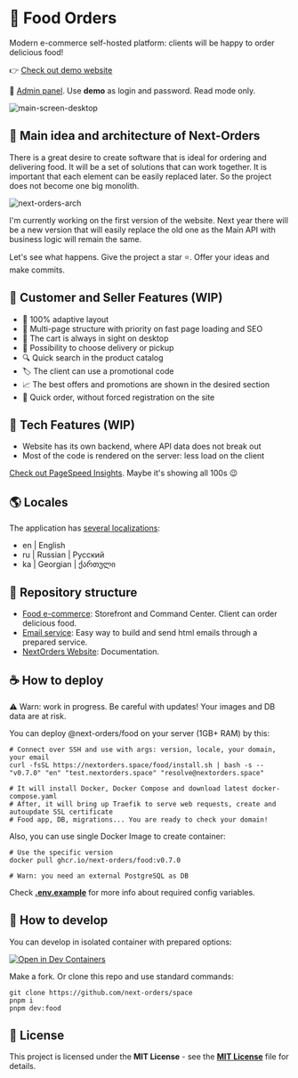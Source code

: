 # 🍔 Food Orders
Modern e-commerce self-hosted platform: clients will be happy to order delicious food!

👉 [Check out demo website](https://demo.nextorders.space/)

🎯 [Admin panel](https://demo.nextorders.space/command-center). Use **demo** as login and password. Read mode only.

![main-screen-desktop](https://github.com/next-orders/space/blob/main/.github/media/main-screen-desktop.jpg?raw=true)

## 🍕 Main idea and architecture of Next-Orders

There is a great desire to create software that is ideal for ordering and delivering food.
It will be a set of solutions that can work together. It is important that each element can be easily replaced later.
So the project does not become one big monolith.

![next-orders-arch](https://github.com/next-orders/space/blob/main/.github/media/next-orders-arch.png?raw=true)

I'm currently working on the first version of the website. Next year there will be a new version that will easily replace the old one as the Main API with business logic will remain the same.

Let's see what happens. Give the project a star ⭐. Offer your ideas and make commits.

## 🍣 Customer and Seller Features (WIP)

- 📱 100% adaptive layout
- 🤹 Multi-page structure with priority on fast page loading and SEO
- 🛒 The cart is always in sight on desktop
- 🚚 Possibility to choose delivery or pickup
- 🔍 Quick search in the product catalog
- 🏷️ The client can use a promotional code
- 📈 The best offers and promotions are shown in the desired section
- 🏁 Quick order, without forced registration on the site

## 🥪 Tech Features (WIP)

- Website has its own backend, where API data does not break out
- Most of the code is rendered on the server: less load on the client

[Check out PageSpeed Insights](https://pagespeed.web.dev/analysis?url=https%3A%2F%2Fdemo.nextorders.space%2F). Maybe it's showing all 100s 😉

## 🌎 Locales

The application has [several localizations](https://github.com/next-orders/space/tree/main/apps/food/app/locales):

- en | English
- ru | Russian | Русский
- ka | Georgian | ქართული

## 🥒 Repository structure

- [Food e-commerce](https://github.com/next-orders/space/tree/main/apps/food): Storefront and Command Center. Client can order delicious food.
- [Email service](https://github.com/next-orders/space/tree/main/apps/email): Easy way to build and send html emails through a prepared service.
- [NextOrders Website](https://github.com/next-orders/space/tree/main/apps/website): Documentation.

## ☕ How to deploy

⚠️ Warn: work in progress. Be careful with updates! Your images and DB data are at risk.

You can deploy @next-orders/food on your server (1GB+ RAM) by this:

```shell
# Connect over SSH and use with args: version, locale, your domain, your email
curl -fsSL https://nextorders.space/food/install.sh | bash -s -- "v0.7.0" "en" "test.nextorders.space" "resolve@nextorders.space"

# It will install Docker, Docker Compose and download latest docker-compose.yaml
# After, it will bring up Traefik to serve web requests, create and autoupdate SSL certificate
# Food app, DB, migrations... You are ready to check your domain!
```

Also, you can use single Docker Image to create container:

```shell
# Use the specific version
docker pull ghcr.io/next-orders/food:v0.7.0

# Warn: you need an external PostgreSQL as DB
```

Check [**.env.example**](https://github.com/next-orders/space/tree/main/apps/food/.env.example) for more info about required config variables.

## 🍿 How to develop

You can develop in isolated container with prepared options:

[![Open in Dev Containers](https://img.shields.io/static/v1?label=Dev%20Containers&message=Open&color=blue&logo=visualstudiocode)](https://vscode.dev/redirect?url=vscode://ms-vscode-remote.remote-containers/cloneInVolume?url=https://github.com/next-orders/space)

Make a fork. Or clone this repo and use standard commands:

```shell
git clone https://github.com/next-orders/space
pnpm i
pnpm dev:food
```

## 🍰 License

This project is licensed under the **MIT License** - see the [**MIT License**](https://github.com/next-orders/space/blob/main/LICENSE) file for details.
